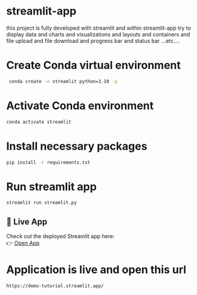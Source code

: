 # streamlit-app
this project is fully developed with streamlit and within streamlit-app try to display data and charts and visualizations and layouts and containers and file upload and file download and progress bar and status bar ...etc....


# Create Conda virtual environment
```bash
 conda create -n streamlit python=3.10 -y  
```

# Activate Conda environment
```bash
conda activate streamlit
```

# Install necessary packages
```bash
pip install -r requirements.txt
```

# Run streamlit app
```bash
streamlit run streamlit.py
```


## 🚀 Live App

Check out the deployed Streamlit app here:  
👉 [Open App](https://demo-tutorial.streamlit.app/)


# Application is live and open this url
```bash
https://demo-tutorial.streamlit.app/
```
